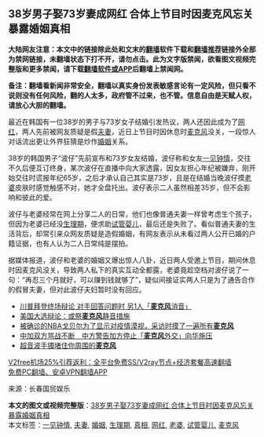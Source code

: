  <h2>38岁男子娶73岁妻成网红 合体上节目时因麦克风忘关暴露婚姻真相</h2> <p class="notice"><b>大陆网友注意：本文中的链接除此处和文末的<a href="https://github.com/bannedbook/fanqiang" >翻墙</a>软件下载和<a href="https://github.com/killgcd/justmysocks/blob/master/README.md">翻墙推荐</a>链接外全部为禁网链接，未翻墙状态下打不开，请勿点击。此为文字版禁闻，欲看图文视频完整版和更多禁闻，请下载<a href="https://github.com/bannedbook/fanqiang">翻墙软件或APP</a>后翻墙上禁闻网。</p><p>备注：翻墙看新闻非常安全，翻墙以真实身份发表敏感言论有一定风险，但只看不说则没有任何风险，翻的人太多，政府管不过来，也不管。信息自由是天赋人权，请放心大胆的翻墙。</b></p>  <div class="entry"> <p>最近在韩国有一位38岁的男子与73岁女子结婚引发热议，两人还因此成为了<a href="https://www.bannedbook.org/bnews/tag/%e7%bd%91%e7%ba%a2/" class="st_tag internal_tag" rel="tag" title="标签 网红 下的日志">网红</a>，两人先前被网友质疑是假<a href="https://www.bannedbook.org/bnews/tag/%E5%A4%AB%E5%A6%BB/" class="st_tag internal_tag" rel="tag" title="标签 夫妻 下的日志">夫妻</a>，近日上节目时因休息时<a href="https://www.bannedbook.org/bnews/tag/%E9%BA%A6%E5%85%8B%E9%A3%8E/" class="st_tag internal_tag" rel="tag" title="标签 麦克风 下的日志">麦克风</a>没关，一段惊人对话流出更让外界狂猜是炒作<a href="https://www.bannedbook.org/bnews/tag/%e5%a9%9a%e5%a7%bb/" class="st_tag internal_tag" rel="tag" title="标签 婚姻 下的日志">婚姻</a>关系。</p> <p>38岁的韩国男子“波仔”先前宣布和73岁女友结婚，波仔称和女友<a href="https://www.bannedbook.org/bnews/tag/%e4%b8%80%e8%a7%81%e9%92%9f%e6%83%85/" class="st_tag internal_tag" rel="tag" title="标签 一见钟情 下的日志">一见钟情</a>，交往不久后便互订终身，某次波仔在直播中向大家透露，因女友担心年纪被嫌弃，刚开始交往时谎报年纪65岁，之后才承认自己其实是73岁，且是在结婚当晚波仔摸<a href="https://www.bannedbook.org/bnews/tag/%e8%80%81%e5%a9%86/" class="st_tag internal_tag" rel="tag" title="标签 老婆 下的日志">老婆</a>皮肤时感觉触感不对，她才全盘托出。波仔表示二人虽然相差35岁，但不会影响和彼此的爱。</p> <p>波仔与老婆经常在网上分享二人的日常，他们也像普通夫妻一样曾考虑生个孩子，但因为老婆已经没<a href="https://www.bannedbook.org/bnews/tag/%E7%94%9F%E7%90%86%E6%9C%9F/" class="st_tag internal_tag" rel="tag" title="标签 生理期 下的日志">生理期</a>，便求助<a href="https://www.bannedbook.org/bnews/tag/%e8%af%95%e7%ae%a1%e5%a9%b4%e5%84%bf/" class="st_tag internal_tag" rel="tag" title="标签 试管婴儿 下的日志">试管婴儿</a>，最后还是失败了。看似普通夫妻的生活背后，却常引来众网友质疑是造假婚姻，有网友表示从未看过两人公开已婚的户籍证据，也有人认为二人日常纯是摆拍。</p>  <p>据媒体报道，波仔和老婆的婚姻又爆出惊人八卦，近日两人受邀上节目，期间休息时因麦克风没关，导致两人私下的真实互动全都露，老婆竟趁空档对波仔说了一句：“再忍三个月就好，可以赚到钱就够了”，疑似间接证实两人只是为了通告合作的假冒夫妻，但对此波仔夫妇暂时没有回应。</p> <ul class='op-related-articles' title='相关阅读'> <li><a href='https://www.bannedbook.org/bnews/cnnews/20201020/1416983.html' target='_blank'>川普拜登终场辩论 对手回答问题时 另1人「<b>麦克风</b>消音」</a></li> <li><a href='https://www.bannedbook.org/bnews/worldnews/usa/20201001/1406519.html' target='_blank'>美国大选辩论：或祭<b>麦克风</b>静音措施</a></li> <li><a href='https://www.bannedbook.org/bnews/comments/20200312/1369056.html' target='_blank'>被确诊的NBA戈贝尔为了显示对疫情漠视，采访时摸了一遍所有<b>麦克风</b></a></li> <li><a href='https://www.bannedbook.org/bnews/headline/20200627/1351492.html' target='_blank'>中加双方骂战不断　中方警告加方停止「<b>麦克风</b>外交」向华施压</a></li> <li><a href='https://www.bannedbook.org/bnews/lifebaike/20200219/1279838.html' target='_blank'>超音波手镯堵住你周围的<b>麦克风</b></a></li> </ul> <p class="texttj"> <a href="https://www.bannedbook.org/forum23/topic22702.html" target="_blank">V2free机场25%引荐返利：全平台免费SS/V2ray节点+经济套餐高速翻墙</a><br/> <a href="https://github.com/bannedbook/fanqiang/wiki/%E7%A6%81%E9%97%BB%E7%BD%91%E5%AE%89%E5%8D%93%E7%BF%BB%E5%A2%99%E6%96%B0%E9%97%BBAPP" target="_blank">免费PC翻墙、安卓VPN翻墙APP</a></p><p> 来源：长春国贸娱乐 </p><a name='sharetosocial'></a>       <div><b>本文的图文或视频完整版</b>：<a href='https://www.bannedbook.org/bnews/yule/20201226/1455083.html'>38岁男子娶73岁妻成网红 合体上节目时因麦克风忘关暴露婚姻真相</a></div>  </div><!--END ENTRY--> <div class="postfooter"> <div>本文标签：<a href="https://www.bannedbook.org/bnews/tag/%e4%b8%80%e8%a7%81%e9%92%9f%e6%83%85/" rel="tag">一见钟情</a>, <a href="https://www.bannedbook.org/bnews/tag/%E5%A4%AB%E5%A6%BB/" rel="tag">夫妻</a>, <a href="https://www.bannedbook.org/bnews/tag/%e5%a9%9a%e5%a7%bb/" rel="tag">婚姻</a>, <a href="https://www.bannedbook.org/bnews/tag/%E7%94%9F%E7%90%86%E6%9C%9F/" rel="tag">生理期</a>, <a href="https://www.bannedbook.org/bnews/tag/%e7%9c%9f%e7%9b%b8/" rel="tag">真相</a>, <a href="https://www.bannedbook.org/bnews/tag/%e7%bd%91%e7%ba%a2/" rel="tag">网红</a>, <a href="https://www.bannedbook.org/bnews/tag/%e8%80%81%e5%a9%86/" rel="tag">老婆</a>, <a href="https://www.bannedbook.org/bnews/tag/%e8%af%95%e7%ae%a1%e5%a9%b4%e5%84%bf/" rel="tag">试管婴儿</a>, <a href="https://www.bannedbook.org/bnews/tag/%E9%BA%A6%E5%85%8B%E9%A3%8E/" rel="tag">麦克风</a></div>  </div><!--END POSTFOOTER--> 